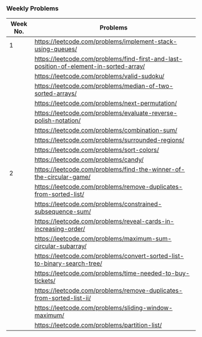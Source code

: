 ### Weekly Problems

| Week No. | Problems | 
| -------- | -------- | 
| 1 | https://leetcode.com/problems/implement-stack-using-queues/ |
|  | https://leetcode.com/problems/find-first-and-last-position-of-element-in-sorted-array/ |
|  | https://leetcode.com/problems/valid-sudoku/ |
|  | https://leetcode.com/problems/median-of-two-sorted-arrays/ |
|  | https://leetcode.com/problems/next-permutation/ |
|  | https://leetcode.com/problems/evaluate-reverse-polish-notation/ |
|  | https://leetcode.com/problems/combination-sum/ |
|  | https://leetcode.com/problems/surrounded-regions/ |
|  | https://leetcode.com/problems/sort-colors/ |
|  | https://leetcode.com/problems/candy/ |
| 2 | https://leetcode.com/problems/find-the-winner-of-the-circular-game/ |
|  | https://leetcode.com/problems/remove-duplicates-from-sorted-list/ |
|  | https://leetcode.com/problems/constrained-subsequence-sum/ |
|  | https://leetcode.com/problems/reveal-cards-in-increasing-order/ |
|  | https://leetcode.com/problems/maximum-sum-circular-subarray/ |
|  | https://leetcode.com/problems/convert-sorted-list-to-binary-search-tree/ |
|  | https://leetcode.com/problems/time-needed-to-buy-tickets/ |
|  | https://leetcode.com/problems/remove-duplicates-from-sorted-list-ii/ |
|  | https://leetcode.com/problems/sliding-window-maximum/ |
|  | https://leetcode.com/problems/partition-list/ |


